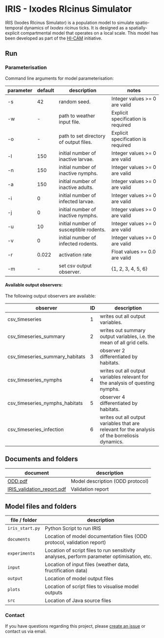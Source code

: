# IRIS - Ixodes RIcinus Simulator 

IRIS (Ixodes RIcinus Simulator) is a population model to simulate spatio-temporal dynamics of *Ixodes ricinus* ticks. It is designed as a
 spatially-explicit compartmental model that operates on a local scale. This model has been developed as part of the [HI-CAM][HICAM] initiative.

## Run

### Parameterisation

Command line arguments for model parameterisation:

| parameter    | default     | description                            | notes                              |
|--------------|-------------|----------------------------------------|------------------------------------|
| -s           | 42          | random seed.                           | Integer values >= 0 are valid      |
| -w           | -           | path to weather input file.            | Explicit specification is required |
| -o           | -           | path to set directory of output files. | Explicit specification is required |
| -l           | 150         | initial number of inactive larvae.     | Integer values >= 0 are valid      |
| -n           | 150         | initial number of inactive nymphs.     | Integer values >= 0 are valid      |
| -a           | 150         | initial number of inactive adults.     | Integer values >= 0 are valid      |
| -i           | 0           | initial number of infected larvae.     | Integer values >= 0 are valid      |
| -j           | 0           | initial number of inactive nymphs.     | Integer values >= 0 are valid      |
| -u           | 10          | initial number of susceptible rodents. | Integer values >= 0 are valid      |
| -v           | 0           | initial number of infected rodents.    | Integer values >= 0 are valid      |
| -r           | 0.022       | activation rate                        | Float values >= 0.0 are valid      |
| -m           | -           | set csv output observer.               | {1, 2, 3, 4, 5, 6}                 |


#### Available output observers:

The following output observers are available: 

| observer                         | ID  | description                                          | 
|----------------------------------|-----|------------------------------------------------------|
| csv_timeseries                   | 1   | writes out all output variables.                     |
| csv_timeseries_summary           | 2   | writes out summary output variables, i.e. the mean of all grid cells. |
| csv_timeseries_summary_habitats  | 3   | observer 2 differentiated by habitats.               | 
| csv_timeseries_nymphs            | 4   | writes out all output variables relevant for the analysis of questing nymphs. | 
| csv_timeseries_nymphs_habitats   | 5   | observer 4 differentiated by habitats.               |
| csv_timeseries_infection         | 6   | writes out all output variables that are relevant for the analysis of the borreliosis dynamics. |

## Documents and folders
| document                           | description                                       |
|------------------------------------|---------------------------------------------------|
| [ODD.pdf][ODD]                     | Model description (ODD protocol)                  |
| [IRIS_validation_report.pdf][VAL]  | Validation report                                 |


## Model files and folders

| file / folder        | description                                                                       |
|----------------------|-----------------------------------------------------------------------------------|
| `iris_start.py`      | Python Script to run IRIS                                                         |
| `documents`          | Location of model documentation files (ODD protocol, validation report)           |
| `experiments`        | Location of script files to run sensitivity analyses, perform parameter optimisation, etc.  |
| `input`              | Location of input files (weather data, fructification data)                       |
| `output`             | Location of model output files                                                    |
| `plots`              | Location of script files to visualise model outputs                               |
| `src`                | Location of Java source files                                                     |


### Contact

If you have questions regarding this project, please [create an issue][ISSUE] or contact us via email.


[HICAM]: https://www.ufz.de/index.php?en=47573
[ODD]: https://git.ufz.de/ecoepi/iris/-/jobs/artifacts/master/raw/documents/odd/iris_odd.pdf?job=build
[VAL]: https://git.ufz.de/ecoepi/iris/-/jobs/artifacts/master/raw/documents/validation/iris_validation_report.pdf?job=build
[ISSUE]: https://git.ufz.de/ecoepi/iris/-/issues